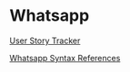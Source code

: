 # Whatsapp

[User Story Tracker](https://docs.google.com/spreadsheets/d/1Irm8ebCJEtyeWnsN7h7DegCLv0GOzhA3jNggdGUZDhM/edit#gid=0)


[Whatsapp Syntax References](https://docs.wwebjs.dev/)

